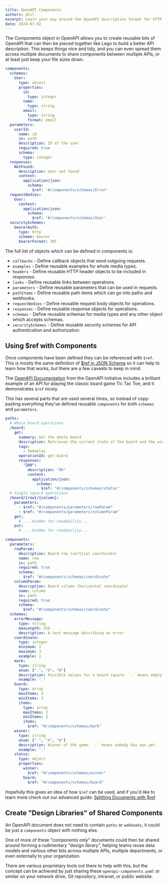 ```yaml
---
title: OpenAPI Components
authors: phil
excerpt: Learn your way around the OpenAPI description format for HTTP APIs by learning the basic structure.
date: 2024-07-02
---
```


The Components object in OpenAPI allows you to create reusable bits of OpenAPI that can then be pieced together like Lego to build a better API description. This keeps things nice and tidy, and you can even spread them across multiple documents to share components between multiple APIs, or at least just keep your file sizes down.

```yaml
components:
  schemas:
    User:
      type: object
      properties:
        id:
          type: integer
        name:
          type: string
        email:
          type: string
          format: email
  parameters:
    userId:
      name: id
      in: path
      description: ID of the user
      required: true
      schema:
        type: integer
  responses:
    NotFound:
      description: User not found
      content:
        application/json:
          schema:
            $ref: '#/components/schemas/Error'
  requestBodies:
    User:
      content:
        application/json:
          schema:
            $ref: '#/components/schemas/User'
  securitySchemes:
    bearerAuth:
      type: http
      scheme: bearer
      bearerFormat: JWT
```

The full list of objects which can be defined in components is:

- `callbacks` - Define callback objects that send outgoing requests.
- `examples` - Define reusable examples for whole media types.
- `headers` - Define reusable HTTP header objects to be included in responses.
- `links` - Define reusable links between operations.
- `parameters` - Define reusable parameters that can be used in requests.
- `pathItems` - Define reusable path items which can go into paths and webhooks.
- `requestBodies` - Define reusable request body objects for operations.
- `responses` - Define reusable response objects for operations.
- `schemas` - Define reusable schemas for media types and any other object which accepts schemas.
- `securitySchemes` - Define reusable security schemes for API authentication and authorization.

## Using $ref with Components

Once components have been defined they can be referenced with `$ref`. This is mostly the same definition of [$ref in JSON Schema](https://www.learnjsonschema.com/2020-12/core/ref/) so it can help to learn how that works, but there are a few caveats to keep in mind.

The [OpenAPI Documentation](https://learn.openapis.org/) from the OpenAPI Initiative includes a brilliant example of an API for playing the classic board game Tic Tac Toe, and it demonstrates `$ref` nicely.

This has several parts that are used several times, so instead of copy-pasting everything they’ve defined reusable `components` for both `schemas` and `parameters`.

```yaml
paths:
  # Whole board operations
  /board:
    get:
      summary: Get the whole board
      description: Retrieves the current state of the board and the winner.
      tags:
        - Gameplay
      operationId: get-board
      responses:
        "200":
          description: "OK"
          content:
            application/json:
              schema:
                $ref: "#/components/schemas/status"
  # Single square operations
  /board/{row}/{column}:
    parameters:
      - $ref: "#/components/parameters/rowParam"
      - $ref: "#/components/parameters/columnParam"
    get:
      # ... Hidden for readability...
    put:
      # ... Hidden for readability...

components:
  parameters:
    rowParam:
      description: Board row (vertical coordinate)
      name: row
      in: path
      required: true
      schema:
        $ref: "#/components/schemas/coordinate"
    columnParam:
      description: Board column (horizontal coordinate)
      name: column
      in: path
      required: true
      schema:
        $ref: "#/components/schemas/coordinate"
  schemas:
    errorMessage:
      type: string
      maxLength: 256
      description: A text message describing an error
    coordinate:
      type: integer
      minimum: 1
      maximum: 3
      example: 1
    mark:
      type: string
      enum: [".", "X", "O"]
      description: Possible values for a board square. `.` means empty square.
      example: "."
    board:
      type: array
      maxItems: 3
      minItems: 3
      items:
        type: array
        maxItems: 3
        minItems: 3
        items:
          $ref: "#/components/schemas/mark"
    winner:
      type: string
      enum: [".", "X", "O"]
      description: Winner of the game. `.` means nobody has won yet.
      example: "."
    status:
      type: object
      properties:
        winner:
          $ref: "#/components/schemas/winner"
        board:
          $ref: "#/components/schemas/board"
```

Hopefully this gives an idea of how `$ref` can be used, and if you'd like to learn more check out our advanced guide: [Splitting Documents with $ref](../advanced/splitting-documents-with-ref.md).

## Create "Design Libraries" of Shared Components

An OpenAPI document does not need to contain `paths` or `webhooks`, it could be just a `components` object with nothing else.

One of more of these "components only" documents could then be shared around forming a rudimentary "design library", helping teams reuse data models and various other bits across multiple APIs, multiple departments, or even externally to your organization. 

There are various proprietary tools out there to help with this, but the concept can be achieved by just sharing these `openapi-components.yaml` or similar on your network drive, Git repository, intranet, or public website. 
